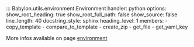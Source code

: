 ::: Babylon.utils.environment.Environment
    handler: python
    options:
       show_root_heading: true
       show_root_full_path: false
       show_source: false
       line_length: 40
       docstring_style: sphinx
       heading_level: 1
       members:
          - copy_template
          - compare_to_template
          - create_zip
          - get_file
          - get_yaml_key

More infos available on page [environment](environment.md)
